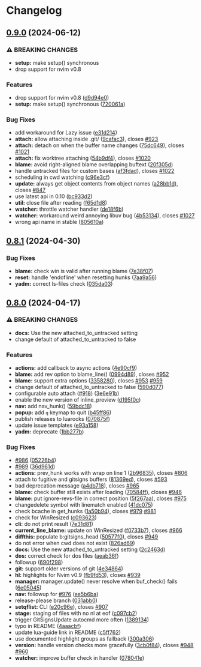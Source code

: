 # Changelog

## [0.9.0](https://github.com/lewis6991/gitsigns.nvim/compare/v0.8.1...v0.9.0) (2024-06-12)


### ⚠ BREAKING CHANGES

* **setup:** make setup() synchronous
* drop support for nvim v0.8

### Features

* drop support for nvim v0.8 ([d9d94e0](https://github.com/lewis6991/gitsigns.nvim/commit/d9d94e055a19415767bb073e8dd86028105c4319))
* **setup:** make setup() synchronous ([720061a](https://github.com/lewis6991/gitsigns.nvim/commit/720061aa152faedfe4099dfb92d2b3fcb0e55edc))


### Bug Fixes

* add workaround for Lazy issue ([e31d214](https://github.com/lewis6991/gitsigns.nvim/commit/e31d2149d9f3fb056bfd5b3416b2e818be10aabe))
* **attach:** allow attaching inside .git/ ([9cafac3](https://github.com/lewis6991/gitsigns.nvim/commit/9cafac31a091267838e1e90fd6e083d37611f516)), closes [#923](https://github.com/lewis6991/gitsigns.nvim/issues/923)
* **attach:** detach on when the buffer name changes ([75dc649](https://github.com/lewis6991/gitsigns.nvim/commit/75dc649106827183547d3bedd4602442340d2f7f)), closes [#1021](https://github.com/lewis6991/gitsigns.nvim/issues/1021)
* **attach:** fix worktree attaching ([54b9df4](https://github.com/lewis6991/gitsigns.nvim/commit/54b9df401b8f21f4e6ca537ec47a109394aaccd7)), closes [#1020](https://github.com/lewis6991/gitsigns.nvim/issues/1020)
* **blame:** avoid right-aligned blame overlapping buftext ([20f305d](https://github.com/lewis6991/gitsigns.nvim/commit/20f305d63bc86852821ac47d9967e73931f7130b))
* handle untracked files for custom bases ([af3fdad](https://github.com/lewis6991/gitsigns.nvim/commit/af3fdad8ddcadbdad835975204f6503310526fd9)), closes [#1022](https://github.com/lewis6991/gitsigns.nvim/issues/1022)
* scheduling in cwd watching ([c96e3cf](https://github.com/lewis6991/gitsigns.nvim/commit/c96e3cf4767ee98030bff855e7a6f07cfc6d427f))
* **update:** always get object contents from object names ([a28bb1d](https://github.com/lewis6991/gitsigns.nvim/commit/a28bb1db506df663b063cc63f44fbbda178255a7)), closes [#847](https://github.com/lewis6991/gitsigns.nvim/issues/847)
* use latest api in 0.10 ([bc933d2](https://github.com/lewis6991/gitsigns.nvim/commit/bc933d24a669608968ff4791b14d2d9554813a65))
* **util:** close file after reading ([f65d1d8](https://github.com/lewis6991/gitsigns.nvim/commit/f65d1d82013e032ca6c199b62f08089b420b068c))
* **watcher:** throttle watcher handler ([de18f6b](https://github.com/lewis6991/gitsigns.nvim/commit/de18f6b749f6129eb9042a2038590872df4c94a9))
* **watcher:** workaround weird annoying libuv bug ([4b53134](https://github.com/lewis6991/gitsigns.nvim/commit/4b53134ce5fdd58e6c52c49fb906b6e7a347d137)), closes [#1027](https://github.com/lewis6991/gitsigns.nvim/issues/1027)
* wrong api name in stable ([805610a](https://github.com/lewis6991/gitsigns.nvim/commit/805610a9393fa231f2c2b49cb521bfa413fadb3d))

## [0.8.1](https://github.com/lewis6991/gitsigns.nvim/compare/v0.8.0...v0.8.1) (2024-04-30)


### Bug Fixes

* **blame:** check win is valid after running blame ([7e38f07](https://github.com/lewis6991/gitsigns.nvim/commit/7e38f07cab0e5387f9f41e92474db174a63a4725))
* **reset:** handle 'endofline' when resetting hunks ([7aa9a56](https://github.com/lewis6991/gitsigns.nvim/commit/7aa9a567127d679c6ca639e9e88c546d72924296))
* **yadm:** correct ls-files check ([035da03](https://github.com/lewis6991/gitsigns.nvim/commit/035da036e68e509ed158414416c827d022d914bd))

## [0.8.0](https://github.com/lewis6991/gitsigns.nvim/compare/v0.7.0...v0.8.0) (2024-04-17)


### ⚠ BREAKING CHANGES

* **docs:** Use the new attached_to_untracked setting
* change default of attached_to_untracked to false

### Features

* **actions:** add callback to async actions ([4e90cf9](https://github.com/lewis6991/gitsigns.nvim/commit/4e90cf984ced787b7439c42678ec957da3583049))
* **blame:** add rev option to blame_line() ([0994d89](https://github.com/lewis6991/gitsigns.nvim/commit/0994d89323c2ebb4abb38cab15aad00913588b0f)), closes [#952](https://github.com/lewis6991/gitsigns.nvim/issues/952)
* **blame:** support extra options ([3358280](https://github.com/lewis6991/gitsigns.nvim/commit/3358280054808b45f711191df481fcffc12ca761)), closes [#953](https://github.com/lewis6991/gitsigns.nvim/issues/953) [#959](https://github.com/lewis6991/gitsigns.nvim/issues/959)
* change default of attached_to_untracked to false ([590d077](https://github.com/lewis6991/gitsigns.nvim/commit/590d077c551c0bd2fc8b9f658e4704ccd0423a2e))
* configurable auto attach ([#918](https://github.com/lewis6991/gitsigns.nvim/issues/918)) ([3e6e91b](https://github.com/lewis6991/gitsigns.nvim/commit/3e6e91b09f0468c32d3b96dcacf4b947f037ce25))
* enable the new version of inline_preview ([d195f0c](https://github.com/lewis6991/gitsigns.nvim/commit/d195f0c35ced5174d3ecce1c4c8ebb3b5bc23fa9))
* **nav:** add nav_hunk() ([59bdc18](https://github.com/lewis6991/gitsigns.nvim/commit/59bdc1851c7aba8a86ded87fe075ef6de499045c))
* **popup:** add `q` keymap to quit ([b45ff86](https://github.com/lewis6991/gitsigns.nvim/commit/b45ff86f5618d1421a88c12d4feb286b80a1e2d3))
* publish releases to luarocks ([070875f](https://github.com/lewis6991/gitsigns.nvim/commit/070875f9e4eb81eb20cb60996cd1d9086d94b05e))
* update issue templates ([e93a158](https://github.com/lewis6991/gitsigns.nvim/commit/e93a158b8773946dc9940a4321d35c1b52c8e293))
* **yadm:** deprecate ([1bb277b](https://github.com/lewis6991/gitsigns.nvim/commit/1bb277b41d65f68b091e4ab093f59e68a0def2a6))


### Bug Fixes

* [#986](https://github.com/lewis6991/gitsigns.nvim/issues/986) ([05226b4](https://github.com/lewis6991/gitsigns.nvim/commit/05226b4d41226af8045841b3e56b6cc12d7a1cd0))
* [#989](https://github.com/lewis6991/gitsigns.nvim/issues/989) ([36d961d](https://github.com/lewis6991/gitsigns.nvim/commit/36d961d3d11b72229aaa576dfc8e7f5e05510af8))
* **actions:** prev_hunk works with wrap on line 1 ([2b96835](https://github.com/lewis6991/gitsigns.nvim/commit/2b96835a2b700f31303ebad0696f0abdbe8477ed)), closes [#806](https://github.com/lewis6991/gitsigns.nvim/issues/806)
* attach to fugitive and gitsigns buffers ([81369ed](https://github.com/lewis6991/gitsigns.nvim/commit/81369ed5405ec0c5d55a9608b495dbf827415116)), closes [#593](https://github.com/lewis6991/gitsigns.nvim/issues/593)
* bad deprecation message ([a4db718](https://github.com/lewis6991/gitsigns.nvim/commit/a4db718c78bff65198e3b63f1043f1e7bb5e05c8)), closes [#965](https://github.com/lewis6991/gitsigns.nvim/issues/965)
* **blame:** check buffer still exists after loading ([70584ff](https://github.com/lewis6991/gitsigns.nvim/commit/70584ff9aae8078b64430c574079d79620b8f06d)), closes [#946](https://github.com/lewis6991/gitsigns.nvim/issues/946)
* **blame:** put ignore-revs-file in correct position ([5f267aa](https://github.com/lewis6991/gitsigns.nvim/commit/5f267aa2fec145eb9fa11be8ae7b3d8b1939fe00)), closes [#975](https://github.com/lewis6991/gitsigns.nvim/issues/975)
* changedelete symbol with linematch enabled ([41dc075](https://github.com/lewis6991/gitsigns.nvim/commit/41dc075ef67b556b0752ad3967649371bd95cb95))
* check bcache in get_hunks ([1a50b94](https://github.com/lewis6991/gitsigns.nvim/commit/1a50b94066def8591d5f65bd60a4233902e9def4)), closes [#979](https://github.com/lewis6991/gitsigns.nvim/issues/979) [#981](https://github.com/lewis6991/gitsigns.nvim/issues/981)
* check for WinResized ([c093623](https://github.com/lewis6991/gitsigns.nvim/commit/c0936237f24d01eb4974dd3de38df7888414be3e))
* **cli:** do not print result ([7e31d81](https://github.com/lewis6991/gitsigns.nvim/commit/7e31d8123f14d55f4a3f982d05ddae4f3bf9276a))
* **current_line_blame:** update on WinResized ([f0733b7](https://github.com/lewis6991/gitsigns.nvim/commit/f0733b793a5e2663fd6d101de5beda68eec33967)), closes [#966](https://github.com/lewis6991/gitsigns.nvim/issues/966)
* **diffthis:** populate b:gitsigns_head ([50577f0](https://github.com/lewis6991/gitsigns.nvim/commit/50577f0186686b404d12157d463fb6bc4abba726)), closes [#949](https://github.com/lewis6991/gitsigns.nvim/issues/949)
* do not error when cwd does not exist ([826ad69](https://github.com/lewis6991/gitsigns.nvim/commit/826ad6942907ff08b02b8310b783e7275fdfb761))
* **docs:** Use the new attached_to_untracked setting ([2c2463d](https://github.com/lewis6991/gitsigns.nvim/commit/2c2463dbd82eddd7dbab881c3a62cfbfbe3c67ae))
* **dos:** correct check for dos files ([aeab36f](https://github.com/lewis6991/gitsigns.nvim/commit/aeab36f4b5524a765381ef84a2c57b2e799c934d))
* followup ([690f298](https://github.com/lewis6991/gitsigns.nvim/commit/690f298c4cac9190ddb7eedeeee2a3cc446622f7))
* **git:** support older versions of git ([4e34864](https://github.com/lewis6991/gitsigns.nvim/commit/4e348641b8206c3b8d23080999e3ddbe4ca90efc))
* **hl:** highlights for Nvim v0.9 ([fb9fd53](https://github.com/lewis6991/gitsigns.nvim/commit/fb9fd5312476b51a42a98122616e1c448d823d5c)), closes [#939](https://github.com/lewis6991/gitsigns.nvim/issues/939)
* **manager:** manager.update() never resolve when buf_check() fails ([6e05045](https://github.com/lewis6991/gitsigns.nvim/commit/6e05045fb1a4845fe44f5c54aafe024444c422ba))
* **nav:** followup for [#976](https://github.com/lewis6991/gitsigns.nvim/issues/976) ([ee5b6ba](https://github.com/lewis6991/gitsigns.nvim/commit/ee5b6ba0b55707628704bcd8d3554d1a05207b99))
* release-please branch ([031abb0](https://github.com/lewis6991/gitsigns.nvim/commit/031abb065452248c30ce8d8fb4d4eb9eeb69d1f0))
* **setqflist:** CLI ([e20c96e](https://github.com/lewis6991/gitsigns.nvim/commit/e20c96e9c3b9b2241939ce437d03926ba7315eaa)), closes [#907](https://github.com/lewis6991/gitsigns.nvim/issues/907)
* **stage:** staging of files with no nl at eof ([c097cb2](https://github.com/lewis6991/gitsigns.nvim/commit/c097cb255096f333e14d341082a84f572b394fa2))
* trigger GitSignsUpdate autocmd more often ([1389134](https://github.com/lewis6991/gitsigns.nvim/commit/1389134ba94643dd3b8ce2e1bf142d1c0432a4f2))
* typo in README ([4aaacbf](https://github.com/lewis6991/gitsigns.nvim/commit/4aaacbf5e5e2218fd05eb75703fe9e0f85335803))
* update lua-guide link in README ([c5ff762](https://github.com/lewis6991/gitsigns.nvim/commit/c5ff7628e19a47ec14d3657294cc074ecae27b99))
* use documented highlight groups as fallback ([300a306](https://github.com/lewis6991/gitsigns.nvim/commit/300a306da9973e81c2c06460f71fd7a079df1f36))
* **version:** handle version checks more gracefully ([3cb0f84](https://github.com/lewis6991/gitsigns.nvim/commit/3cb0f8431f56996a4af2924d78a98a09b6add095)), closes [#948](https://github.com/lewis6991/gitsigns.nvim/issues/948) [#960](https://github.com/lewis6991/gitsigns.nvim/issues/960)
* **watcher:** improve buffer check in handler ([078041e](https://github.com/lewis6991/gitsigns.nvim/commit/078041e9d060a386b0c9d3a8c7a7b019a35d3fb0))
